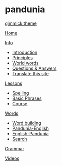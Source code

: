 # pandunia
[gimmick:theme](readable)

[Home](index.md)

[Info]()

  * [Introduction](dunia_baxe.md)
  * [Principles](filsof.md)
  * [World words](dunia_loge.md)
  * [Questions & Answers](kia_i_dap.md)
  * [Translate this site](tarjum.md)

[Lessons]()

  * [Spelling](abc.md)
  * [Basic Phrases](fraze.md)
  * [Course](darse.md)

[Words]()

  * [Word building](loge_ban.md)
  * [Pandunia-English](pandunia-english.md)
  * [English-Pandunia](english-pandunia.md)
  * [Search](tiddly.html)

[Grammar](kanun.md)

[Videos](../pandunia/video.md)


